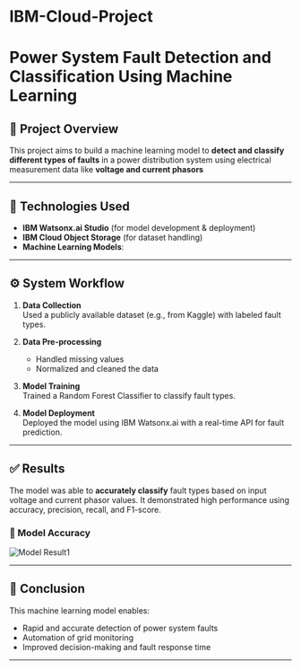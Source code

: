 # IBM-Cloud-Project

# Power System Fault Detection and Classification Using Machine Learning

## 📌 Project Overview

This project aims to build a machine learning model to **detect and classify different types of faults** in a power distribution system using electrical measurement data like **voltage and current phasors**

---

## 🧠 Technologies Used

- **IBM Watsonx.ai Studio** (for model development & deployment)
- **IBM Cloud Object Storage** (for dataset handling)
- **Machine Learning Models**:


---

## ⚙️ System Workflow

1. **Data Collection**  
   Used a publicly available dataset (e.g., from Kaggle) with labeled fault types.

2. **Data Pre-processing**  
   - Handled missing values  
   - Normalized and cleaned the data

3. **Model Training**  
   Trained a Random Forest Classifier to classify fault types.

4. **Model Deployment**  
   Deployed the model using IBM Watsonx.ai with a real-time API for fault prediction.

---

## ✅ Results

The model was able to **accurately classify** fault types based on input voltage and current phasor values. It demonstrated high performance using accuracy, precision, recall, and F1-score.


### 🔹 Model Accuracy
![Model Result1]([https://github.com/username/repo-name/blob/main/result1.png?raw=true](https://github.com/Navaneetha3366/IBM-Cloud-Project/blob/main/Result%201.png?raw=true))


---

## 📌 Conclusion

This machine learning model enables:
- Rapid and accurate detection of power system faults
- Automation of grid monitoring
- Improved decision-making and fault response time

---


